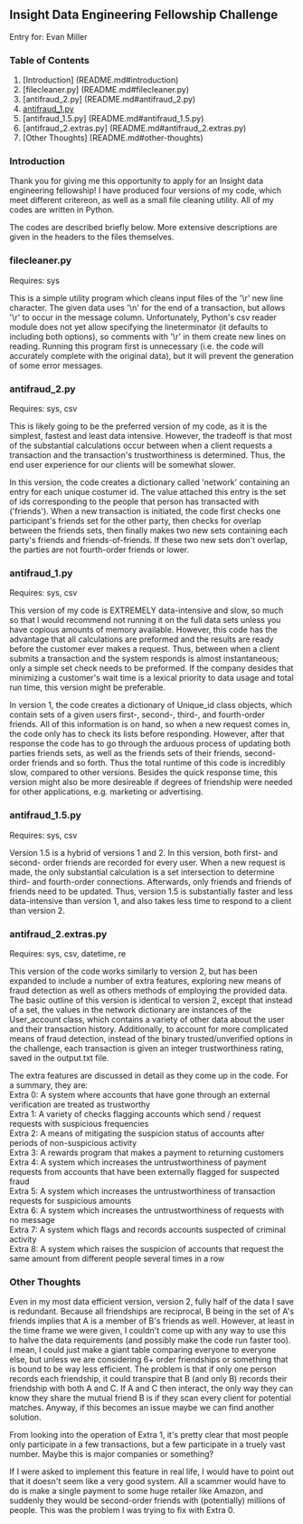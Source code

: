## Insight Data Engineering Fellowship Challenge

Entry for:
Evan Miller

### Table of Contents

1. [Introduction] (README.md#introduction)
2. [filecleaner.py] (README.md#filecleaner.py)
3. [antifraud_2.py] (README.md#antifraud_2.py)
4. [antifraud_1.py](README.md#antifraud_1.py)
5. [antifraud_1.5.py] (README.md#antifraud_1.5.py)
6. [antifraud_2.extras.py] (README.md#antifraud_2.extras.py)
7. [Other Thoughts] (README.md#other-thoughts)


### Introduction

Thank you for giving me this opportunity to apply for an Insight data
engineering fellowship! I have produced four versions of my code, which meet
different critereon, as well as a small file cleaning utility. All of my codes
are written in Python.

The codes are described briefly below. More extensive descriptions are given in
the headers to the files themselves.


### filecleaner.py
Requires: sys

This is a simple utility program which cleans input files of the '\r' new line 
character. The given data uses '\n' for the end of a transaction, but allows 
'\r' to occur in the message column. Unfortunately, Python's csv reader module
does not yet allow specifying the lineterminator (it defaults to including both
options), so comments with '\r' in them create new lines on reading. Running
this program first is unnecessary (i.e. the code will accurately complete with
the original data), but it will prevent the generation of some error messages.



### antifraud_2.py
Requires: sys, csv

This is likely going to be the preferred version of my code, as it is the
simplest, fastest and least data intensive. However, the tradeoff is that most
of the substantial calculations occur between when a client requests a
transaction and the transaction's trustworthiness is determined. Thus, the end
user experience for our clients will be somewhat slower.

In this version, the code creates a dictionary called 'network' containing an
entry for each unique costumer id. The value attached this entry is the set of
ids corresponding to the people that person has transacted with ('friends').
When a new transaction is initiated, the code first checks one participant's
friends set for the other party, then checks for overlap between the friends
sets, then finally makes two new sets containing each party's friends and 
friends-of-friends. If these two new sets don't overlap, the parties are not
fourth-order friends or lower.



### antifraud_1.py
Requires: sys, csv

This version of my code is EXTREMELY data-intensive and slow, so much so that I
would recommend not running it on the full data sets unless you have copious
amounts of memory available. However, this code has the advantage that all
calculations are preformed and the results are ready before the customer ever
makes a request. Thus, between when a client submits a transaction and the
system responds is almost instantaneous; only a simple set check needs to be
preformed. If the company desides that minimizing a customer's wait time is a
lexical priority to data usage and total run time, this version might be
preferable.

In version 1, the code creates a dictionary of Unique_id class objects, which
contain sets of a given users first-, second-, third-, and fourth-order friends.
All of this information is on hand, so when a new request comes in, the code
only has to check its lists before responding. However, after that response the
code has to go through the arduous process of updating both parties friends
sets, as well as the friends sets of their friends, second-order friends and so
forth. Thus the total runtime of this code is incredibly slow, compared to other
versions. Besides the quick response time, this version might also be more
desireable if degrees of friendship were needed for other applications, e.g.
marketing or advertising.



### antifraud_1.5.py
Requires: sys, csv

Version 1.5 is a hybrid of versions 1 and 2. In this version, both first- and 
second- order friends are recorded for every user. When a new request is made,
the only substantial calculation is a set intersection to determine third- and
fourth-order connections. Afterwards, only friends and friends of friends need
to be updated. Thus, version 1.5 is substantially faster and less data-intensive
than version 1, and also takes less time to respond to a client than version 2.



### antifraud_2.extras.py
Requires: sys, csv, datetime, re

This version of the code works similarly to version 2, but has been expanded to 
include a number of extra features, exploring new means of fraud detection as
well as others methods of employing the provided data. The basic outline of this 
version is identical to version 2, except that instead of a set, the values in
the network dictionary are instances of the User_account class, which contains
a variety of other data about the user and their transaction history. Additionally, 
to account for more complicated means of fraud detection, instead of the binary
trusted/unverified options in the challenge, each transaction is given an
integer trustworthiness rating, saved in the output.txt file.

The extra features are discussed in detail as they come up in the code. For a
summary, they are:<br />
Extra 0: A system where accounts that have gone through an external verification are treated as trustworthy<br />
Extra 1: A variety of checks flagging accounts which send / request requests with suspicious frequencies<br />
Extra 2: A means of mitigating the suspicion status of accounts after periods of non-suspicious activity<br />
Extra 3: A rewards program that makes a payment to returning customers<br />
Extra 4: A system which increases the untrustworthiness of payment requests from accounts that have been externally flagged for suspected fraud<br />
Extra 5: A system which increases the untrustworthiness of transaction requests for suspicious amounts<br />
Extra 6: A system which increases the untrustworthiness of requests with no message<br />
Extra 7: A system which flags and records accounts suspected of criminal activity<br />
Extra 8: A system which raises the suspicion of accounts that request the same amount from different people several times in a row<br />



### Other Thoughts

Even in my most data efficient version, version 2, fully half of the data I
save is redundant. Because all friendships are reciprocal, B being in the set of
A's friends implies that A is a member of B's friends as well. However, at least
in the time frame we were given, I couldn't come up with any way to use this to
halve the data requirements (and possibly make the code run faster too). I
mean, I could just make a giant table comparing everyone to everyone else, but
unless we are considering 6+ order friendships or something that is bound to be
way less efficient. The problem is that if only one person records each
friendship, it could transpire that B (and only B) records their friendship with
both A and C. If A and C then interact, the only way they can know they share
the mutual friend B is if they scan every client for potential matches. Anyway,
if this becomes an issue maybe we can find another solution.


From looking into the operation of Extra 1, it's pretty clear that most people
only participate in a few transactions, but a few participate in a truely vast
number. Maybe this is major companies or something?


If I were asked to implement this feature in real life, I would have to point
out that it doesn't seem like a very good system. All a scammer would have to
do is make a single payment to some huge retailer like Amazon, and suddenly they
would be second-order friends with (potentially) millions of people. This was 
the problem I was trying to fix with Extra 0.
